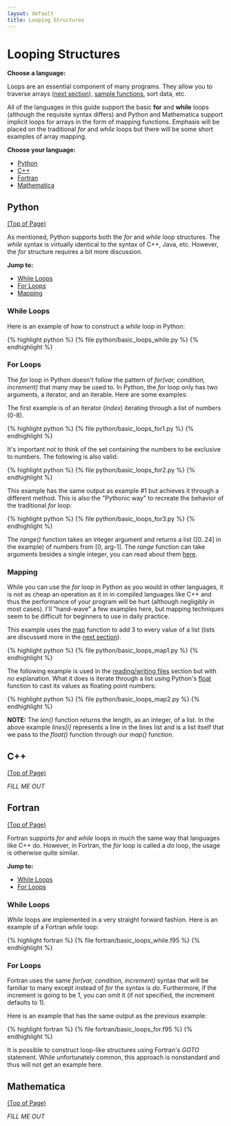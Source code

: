 ```yaml
---
layout: default
title: Looping Structures
---
```


# Looping Structures

**Choose a language:**

Loops are an essential component of many programs.  They allow you to traverse arrays ([next section](/examples/basic_arrays.html)), [sample functions](/examples/physics_sampling), sort data, etc.

All of the languages in this guide support the basic **for** and **while** loops (although the requisite syntax differs) and Python and Mathematica support implicit loops for arrays in the form of mapping functions.  Emphasis will be placed on the traditional *for* and *while* loops but there will be some short examples of array mapping.

**Choose your language:**

* [Python](#python)
* [C++](#cpp)
* [Fortran](#fortran)
* [Mathematica](#mathematica)

<a name="python"></a>
## Python
<div class="to-top"><a href="#top">(Top of Page)</a></div>
<div style="clear: both;"></div>

As mentioned, Python supports both the *for* and *while* loop structures.  The *while* syntax is virtually identical to the syntax of C++, Java, etc. However, the *for* structure requires a bit more discussion.

**Jump to:**

* [While Loops](#python-while)
* [For Loops](#python-for)
* [Mapping](#python-map)

<a name="python-while"></a>
### While Loops

Here is an example of how to construct a *while* loop in Python:

{% highlight python %}
{% file python/basic_loops_while.py %}
{% endhighlight %}

<a name="python-for"></a>
### For Loops

The *for* loop in Python doesn't follow the pattern of *for(var, condition, increment)* that many may be used to.  In Python, the *for* loop only has two arguments, a iterator, and an iterable.  Here are some examples:

The first example is of an iterator (*index*) iterating through a list of numbers (0-8).

{% highlight python %}
{% file python/basic_loops_for1.py %}
{% endhighlight %}

It's important not to think of the set containing the numbers to be exclusive to numbers.  The following is also valid:

{% highlight python %}
{% file python/basic_loops_for2.py %}
{% endhighlight %}

This example has the same output as example #1 but achieves it through a different method.  This is also the "Pythonic way" to recreate the behavior of the traditional *for* loop:

{% highlight python %}
{% file python/basic_loops_for3.py %}
{% endhighlight %}

The *range()* function takes an integer argument and returns a list ([0..24] in the example) of numbers from [0, arg-1].  The *range* function can take arguments besides a single integer, you can read about them [here](http://docs.python.org/library/functions.html#range).

<a name="python-map"></a>
### Mapping

While you can use the *for* loop in Python as you would in other languages, it is not as cheap an operation as it in in compiled languages like C++ and thus the performance of your program will be hurt (although negligibly in most cases).  I'll "hand-wave" a few examples here, but mapping techniques seem to be difficult for beginners to use in daily practice.

This example uses the [map](http://docs.python.org/library/functions.html#map) function to add 3 to every value of a list (lists are discussed more in the [next section](/examples/basic_arrays.html)).

{% highlight python %}
{% file python/basic_loops_map1.py %}
{% endhighlight %}

The following example is used in the [reading/writing files](/examples/basic_arrays.html) section but with no explanation.  What it does is iterate through a list using Python's [float](http://docs.python.org/library/functions.html#float) function to cast its values as floating point numbers:

{% highlight python %}
{% file python/basic_loops_map2.py %}
{% endhighlight %}

**NOTE:** The *len()* function returns the length, as an integer, of a list.  In the above example *lines[i]* represents a line in the lines list and is a list itself that we pass to the *float()* function through our *map()* function.

<a name="cpp"></a>
## C++
<div class="to-top"><a href="#top">(Top of Page)</a></div>
<div style="clear: both;"></div>

*FILL ME OUT*

<a name="fortran"></a>
## Fortran
<div class="to-top"><a href="#top">(Top of Page)</a></div>
<div style="clear: both;"></div>

Fortran supports *for* and *while* loops in much the same way that languages like C++ do.  However, in Fortran, the *for* loop is called a *do* loop, the usage is otherwise quite similar.

**Jump to:**

* [While Loops](#fortran-while)
* [For Loops](#fortran-for)

<a name="fortran-while"></a>
### While Loops

*While* loops are implemented in a very straight forward fashion.  Here is an example of a Fortran *while* loop:

{% highlight fortran %}
{% file fortran/basic_loops_while.f95 %}
{% endhighlight %}

<a name="fortran-for"></a>
### For Loops

Fortran uses the same *for(var, condition, increment)* syntax that will be familiar to many except instead of *for* the syntax is *do*.  Furthermore, if the increment is going to be 1, you can omit it (if not specified, the increment defaults to 1).

Here is an example that has the same output as the previous example:

{% highlight fortran %}
{% file fortran/basic_loops_for.f95 %}
{% endhighlight %}

It is possible to construct loop-like structures using Fortran's *GOTO* statement.  While unfortunately common, this approach is nonstandard and thus will not get an example here.

<a name="mathematica"></a>
## Mathematica
<div class="to-top"><a href="#top">(Top of Page)</a></div>
<div style="clear: both;"></div>

*FILL ME OUT*

